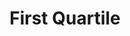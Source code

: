 ---
title: "First Quartile"

categories: ['']

tags: ['First', 'Quartile']

arabic: ['الربع الأول']

publishers: ['معجم مصطلحات التعلم الآلي والتعلم العميق وعلم البيانات']

types: "word"

slug: ""
---